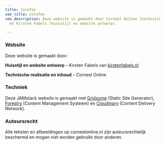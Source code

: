 ```yaml
---
title: Colofon
seo_title: Colofon
seo_description: Deze website is gemaakt door Corneel Online (technische realisatie)
  en Kirsten Fabels (huisstijl en website ontwerp).

---
```

### Website

Deze website is gemaakt door:

**Huisstijl en website ontwerp** – Kirsten Fabels van [kirstenfabels.nl](https://kirstenfabels.nl/)

**Technische realisatie en inhoud** – Corneel Online

### Techniek

Deze JAMstack website is gemaakt met [Gridsome](https://gridsome.org/ "A Jamstack framework for Vue.js") (Static Site Generator), [Forestry](https://forestry.io/ "A static CMS that commits") (Content Management Systeem) en [Cloudinary](https://cloudinary.com/ "Engaging Media Experiences at Your Fingertips") (Content Delivery Network).

### Auteursrecht

Alle teksten en afbeeldingen op corneelonline.nl zijn auteursrechtelijk beschermd en mogen niet worden gebruikt door anderen.